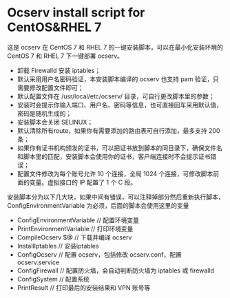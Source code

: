 Ocserv install script for CentOS&RHEL 7
=======================================
这是 ocserv 在 CentOS 7 和 RHEL 7 的一键安装脚本，可以在最小化安装环境的 CentOS 7 和 RHEL 7 下一键部署 ocserv。<br />

* 卸载 Firewalld 安装 iptables；<br />
* 默认采用用户名密码验证，本安装脚本编译的 ocserv 也支持 pam 验证，只需要修改配置文件即可；<br />
* 默认配置文件在 /usr/local/etc/ocserv/ 目录，可自行更改脚本里的参数；<br />
* 安装时会提示你输入端口、用户名、密码等信息，也可直接回车采用默认值，密码是随机生成的；<br />
* 安装脚本会关闭 SELINUX；<br />
* 默认清除所有route，如果你有需要添加的路由表可自行添加，最多支持 200 条；<br />
* 如果你有证书机构颁发的证书，可以把证书放到脚本的同目录下，确保文件名和脚本里的匹配，安装脚本会使用你的证书，客户端连接时不会提示证书错误；<br />
* 配置文件修改为每个账号允许 10 个连接，全局 1024 个连接，可修改脚本前面的变量。虚拟接口的 IP 配置了 1 个 C 段。<br />

安装脚本分为以下几大块，如果中间有错误，可以注释掉部分然后重新执行脚本，ConfigEnvironmentVariable 为必须，后面的脚本会使用这里的变量<br />

* ConfigEnvironmentVariable // 配置环境变量<br />
* PrintEnvironmentVariable // 打印环境变量<br />
* CompileOcserv $@ // 下载并编译 ocserv<br />
* InstallIptables // 安装iptables<br />
* ConfigOcserv // 配置 ocserv，包括修改 ocserv.conf，配置 ocserv.service<br />
* ConfigFirewall // 配置防火墙，会自动判断防火墙为 iptables 或 firewalld<br />
* ConfigSystem  // 配置系统<br />
* PrintResult // 打印最后的安装结果和 VPN 账号等<br />
